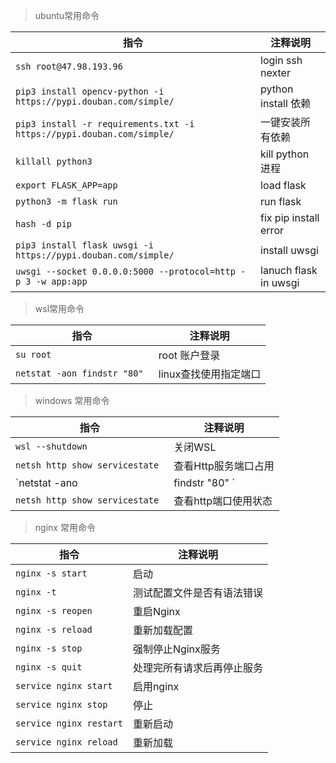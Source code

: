   > ubuntu常用命令

指令 | 注释说明 
---|---
`ssh root@47.98.193.96` | login ssh nexter
`pip3 install opencv-python -i https://pypi.douban.com/simple/` | python install 依赖
`pip3 install -r requirements.txt -i https://pypi.douban.com/simple/`| 一键安装所有依赖
`killall python3`| kill python 进程
`export FLASK_APP=app`|  load flask
`python3 -m flask run` | run flask
`hash -d pip`| fix pip install error
`pip3 install flask uwsgi -i https://pypi.douban.com/simple/` | install uwsgi
`uwsgi --socket 0.0.0.0:5000 --protocol=http -p 3 -w app:app` | lanuch flask in uwsgi

 
 > wsl常用命令
 
 指令 | 注释说明 
---|---
`su root` | root 账户登录
`netstat -aon findstr "80" ` | linux查找使用指定端口


> windows 常用命令

 指令 | 注释说明 
---|---
`wsl --shutdown` | 关闭WSL  
`netsh http show servicestate `| 查看Http服务端口占用
`netstat -ano|findstr "80" ` | cmd 查看置顶端口
`netsh http show servicestate` | 查看http端口使用状态
> nginx 常用命令

指令 | 注释说明 
---|---
`nginx -s start ` | 启动
`nginx -t ` | 测试配置文件是否有语法错误
`nginx -s reopen ` | 重启Nginx
`nginx -s reload ` | 重新加载配置
`nginx -s stop `   |强制停止Nginx服务
`nginx -s quit ` |处理完所有请求后再停止服务
`service nginx start` | 启用nginx
`service nginx stop` | 停止
`service nginx restart` | 重新启动
`service nginx reload` | 重新加载

